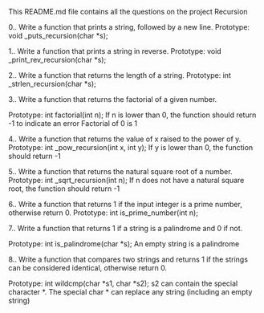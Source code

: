 This README.md file contains all the questions on the project Recursion

0..
	Write a function that prints a string, followed by a new line.
	Prototype: void _puts_recursion(char *s);


1..
	Write a function that prints a string in reverse.
	Prototype: void _print_rev_recursion(char *s);

2..
	Write a function that returns the length of a string.
	Prototype: int _strlen_recursion(char *s);

3..
	Write a function that returns the factorial of a given number.

Prototype: int factorial(int n);
If n is lower than 0, the function should return -1 to indicate an error
Factorial of 0 is 1

4..
	Write a function that returns the value of x raised to the power of y.
Prototype: int _pow_recursion(int x, int y);
If y is lower than 0, the function should return -1

5..
	Write a function that returns the natural square root of a number.
Prototype: int _sqrt_recursion(int n);
If n does not have a natural square root, the function should return -1


6..
	Write a function that returns 1 if the input integer is a prime number, otherwise return 0.
Prototype: int is_prime_number(int n);

7..
	Write a function that returns 1 if a string is a palindrome and 0 if not.

Prototype: int is_palindrome(char *s);
An empty string is a palindrome

8..
	Write a function that compares two strings and returns 1 if the strings can be considered identical, otherwise return 0.

Prototype: int wildcmp(char *s1, char *s2);
s2 can contain the special character *.
The special char * can replace any string (including an empty string)
